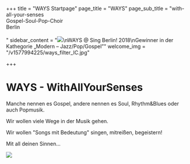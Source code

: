 +++
title = "WAYS Startpage"
page_title = "WAYS"
page_sub_title = "with-all-your-senses<br>Gospel-Soul-Pop-Choir<br>Berlin<br><br>"
sidebar_content = "![](https://res.cloudinary.com/ways-choir/image/upload/v1578645829/SingBerlinLogo.png)\nWAYS @ Sing Berlin! 2018\nGewinner in der Kathegorie „Modern – Jazz/Pop/Gospel”"
welcome_img = "/v1577994225/ways_filter_IC.jpg"

+++
# WAYS - WithAllYourSenses

Manche nennen es Gospel, andere nennen es Soul, Rhythm&Blues oder auch Popmusik.

Wir wollen viele Wege in der Musik gehen.

Wir wollen "Songs mit Bedeutung" singen, mitreißen, begeistern!

Mit all deinen Sinnen...

![](https://res.cloudinary.com/ways-choir/image/upload/v1555003937/WAYS-alle-20190223b.jpg)
